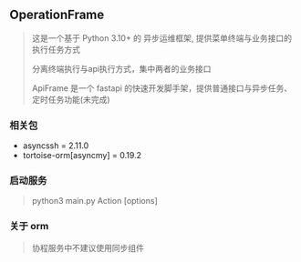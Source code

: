 ## OperationFrame

> 这是一个基于 Python 3.10+ 的 异步运维框架, 提供菜单终端与业务接口的执行任务方式
>
> 分离终端执行与api执行方式，集中两者的业务接口
>
> ApiFrame 是一个 fastapi 的快速开发脚手架，提供普通接口与异步任务、定时任务功能(未完成)

### 相关包

- asyncssh = 2.11.0
- tortoise-orm[asyncmy] = 0.19.2

### 启动服务

> python3 main.py Action [options]

### 关于 orm

> 协程服务中不建议使用同步组件
